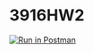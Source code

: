 # 3916HW2

[![Run in Postman](https://run.pstmn.io/button.svg)](https://app.getpostman.com/run-collection/a7562cf4808053acf844)
